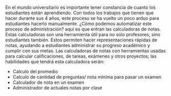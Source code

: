 En el mundo universitario es importante tener constancia de cuanto los estudiantes están aprendiendo. 
Con todos los trabajos que tienen que hacer durante sus 4 años, este proceso se ha vuelto un poco arduo para estudiantes hacerlo manualmente. 
¿Cómo podemos automatizar este proceso de administración? aquí es que entran las calculadoras de notas. 
Estas calculadoras son una herramienta útil para no solo profesores, sino estudiantes también. 
Estos permiten hacer representaciones rápidas de notas, ayudando a estudiantes administrar su progreso académico y cumplir con sus metas. 
Las calculadoras de notas con herramientas usadas para calcular calificaciones, de tareas, exámenes y otros proyectos; las habilidades que tendrá esta calculadora serán:

* Calculo del promedio
* Calculo de cantidad de preguntas/ nota mínima para pasar un examen
* Calculador de nota en un examen
* Administrador de actuales notas por clase
